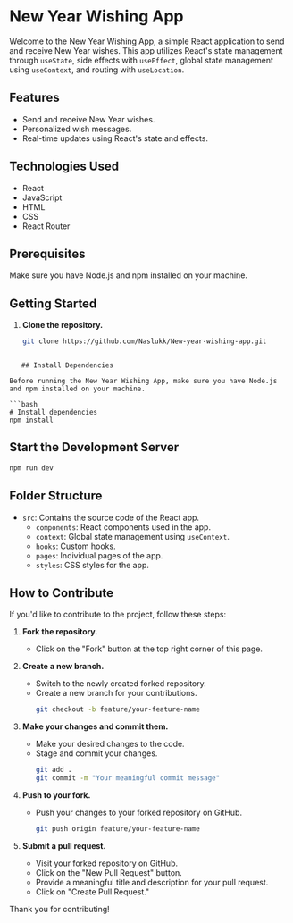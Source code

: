 # New Year Wishing App

Welcome to the New Year Wishing App, a simple React application to send and receive New Year wishes. This app utilizes React's state management through `useState`, side effects with `useEffect`, global state management using `useContext`, and routing with `useLocation`.

## Features

- Send and receive New Year wishes.
- Personalized wish messages.
- Real-time updates using React's state and effects.

## Technologies Used

- React
- JavaScript
- HTML
- CSS
- React Router

## Prerequisites

Make sure you have Node.js and npm installed on your machine.

## Getting Started

1. **Clone the repository.**

   ```bash
   git clone https://github.com/Naslukk/New-year-wishing-app.git
```

   ## Install Dependencies

Before running the New Year Wishing App, make sure you have Node.js and npm installed on your machine.

```bash
# Install dependencies
npm install
```

## Start the Development Server

```bash
npm run dev
```
## Folder Structure

- `src`: Contains the source code of the React app.
  - `components`: React components used in the app.
  - `context`: Global state management using `useContext`.
  - `hooks`: Custom hooks.
  - `pages`: Individual pages of the app.
  - `styles`: CSS styles for the app.


## How to Contribute

If you'd like to contribute to the project, follow these steps:

1. **Fork the repository.**
   - Click on the "Fork" button at the top right corner of this page.

2. **Create a new branch.**
   - Switch to the newly created forked repository.
   - Create a new branch for your contributions.
     ```bash
     git checkout -b feature/your-feature-name
     ```

3. **Make your changes and commit them.**
   - Make your desired changes to the code.
   - Stage and commit your changes.
     ```bash
     git add .
     git commit -m "Your meaningful commit message"
     ```

4. **Push to your fork.**
   - Push your changes to your forked repository on GitHub.
     ```bash
     git push origin feature/your-feature-name
     ```

5. **Submit a pull request.**
   - Visit your forked repository on GitHub.
   - Click on the "New Pull Request" button.
   - Provide a meaningful title and description for your pull request.
   - Click on "Create Pull Request."

Thank you for contributing!
